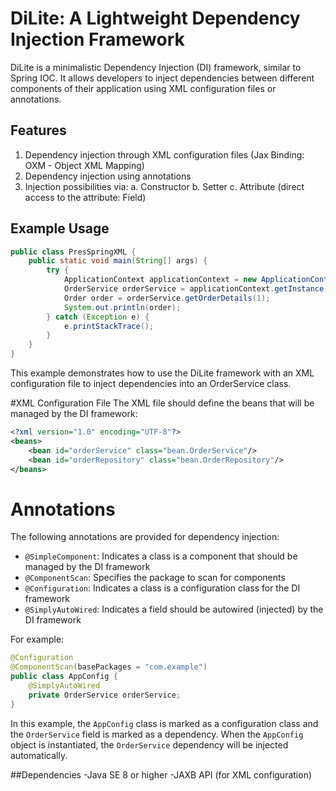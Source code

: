 # DiLite: A Lightweight Dependency Injection Framework

DiLite is a minimalistic Dependency Injection (DI) framework, similar to Spring IOC. It allows developers to inject dependencies between different components of their application using XML configuration files or annotations.

## Features

1. Dependency injection through XML configuration files (Jax Binding: OXM - Object XML Mapping)
2. Dependency injection using annotations
3. Injection possibilities via:
    a. Constructor
    b. Setter
    c. Attribute (direct access to the attribute: Field)

## Example Usage

```java
public class PresSpringXML {
    public static void main(String[] args) {
        try {
            ApplicationContext applicationContext = new ApplicationContext("Bean.xml");
            OrderService orderService = applicationContext.getInstance(OrderService.class);
            Order order = orderService.getOrderDetails(1);
            System.out.println(order);
        } catch (Exception e) {
            e.printStackTrace();
        }
    }
}
```
This example demonstrates how to use the DiLite framework with an XML configuration file to inject dependencies into an OrderService class.

#XML Configuration File
The XML file should define the beans that will be managed by the DI framework:
```xml
<?xml version="1.0" encoding="UTF-8"?>
<beans>
    <bean id="orderService" class="bean.OrderService"/>
    <bean id="orderRepository" class="bean.OrderRepository"/>
</beans>
```
# Annotations

The following annotations are provided for dependency injection:

- `@SimpleComponent`: Indicates a class is a component that should be managed by the DI framework
- `@ComponentScan`: Specifies the package to scan for components
- `@Configuration`: Indicates a class is a configuration class for the DI framework
- `@SimplyAutoWired`: Indicates a field should be autowired (injected) by the DI framework

For example:
```java
@Configuration
@ComponentScan(basePackages = "com.example")
public class AppConfig {
    @SimplyAutoWired
    private OrderService orderService;
}
```

In this example, the `AppConfig` class is marked as a configuration class and the `OrderService` field is marked as a dependency. When the `AppConfig` object is instantiated, the `OrderService` dependency will be injected automatically.

##Dependencies
-Java SE 8 or higher
-JAXB API (for XML configuration)
